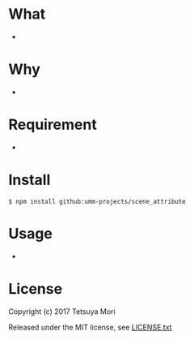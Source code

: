 # What

* 

# Why

* 

# Requirement

* 

# Install

```shell
$ npm install github:umm-projects/scene_attribute
```

# Usage

* 

# License

Copyright (c) 2017 Tetsuya Mori

Released under the MIT license, see [LICENSE.txt](LICENSE.txt)

